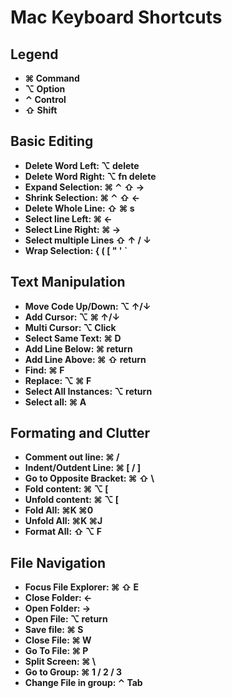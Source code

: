 # Mac Keyboard Shortcuts

## Legend

* <strong>⌘ Command<strong>
* <strong>⌥ Option<strong>
* <strong>⌃ Control<strong>
* <strong>⇧ Shift<strong>

## Basic Editing

* <strong>Delete Word Left:</strong> ⌥ delete
* <strong>Delete Word Right:</strong> ⌥ fn delete
* <strong>Expand Selection:</strong> ⌘ ⌃ ⇧ → 
* <strong>Shrink Selection:</strong> ⌘ ⌃ ⇧ ←
* <strong>Delete Whole Line:</strong> ⇧ ⌘ s 
* <strong>Select line Left:</strong> ⌘ ←
* <strong>Select Line Right:</strong> ⌘ →
* <strong>Select multiple Lines ⇧ ↑ / ↓
* <strong>Wrap Selection:</strong> { ( [ " ' `

## Text Manipulation 

* <strong>Move Code Up/Down:</strong> ⌥ ↑/↓
* <strong>Add Cursor:</strong> ⌥ ⌘ ↑/↓
* <strong>Multi Cursor:</strong> ⌥ Click
* <strong>Select Same Text:</strong> ⌘ D
* <strong>Add Line Below:</strong> ⌘ return
* <strong>Add Line Above:</strong> ⌘ ⇧ return 
* <strong>Find:</strong> ⌘ F
* <strong>Replace:</strong> ⌥ ⌘ F
* <strong>Select All Instances:</strong> ⌥ return 
* <strong>Select all:</strong> ⌘ A 

## Formating and Clutter

* <strong>Comment out line: </strong> ⌘ /
* <strong>Indent/Outdent Line: </strong> ⌘ [ / ]
* <strong>Go to Opposite Bracket: </strong> ⌘ ⇧ \
* <strong>Fold content: </strong> ⌘ ⌥ [
* <strong>Unfold content: </strong> ⌘ ⌥ [
* <strong>Fold All: </strong> ⌘K ⌘0
* <strong>Unfold All: </strong> ⌘K ⌘J
* <strong>Format All: </strong> ⇧ ⌥ F  

## File Navigation

* <strong>Focus File Explorer: </strong> ⌘ ⇧ E
* <strong>Close Folder: </strong> ← 
* <strong>Open Folder: </strong> → 
* <strong>Open File: </strong> ⌥ return 
* <strong>Save file: </strong> ⌘ S 
* <strong>Close File: </strong> ⌘ W 
* <strong>Go To File: </strong> ⌘ P 
* <strong>Split Screen: </strong> ⌘ \ 
* <strong>Go to Group: </strong> ⌘ 1 / 2 / 3
* <strong>Change File in group: </strong> ⌃ Tab